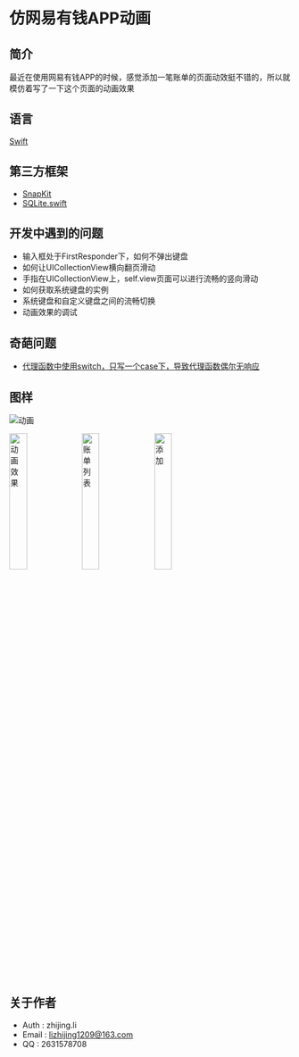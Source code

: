 # 仿网易有钱APP动画

## 简介
最近在使用网易有钱APP的时候，感觉添加一笔账单的页面动效挺不错的，所以就模仿着写了一下这个页面的动画效果

## 语言
[Swift](http://www.swift51.com/swift4.0/)
## 第三方框架
* [SnapKit](https://github.com/SnapKit/SnapKit)
* [SQLite.swift](https://github.com/stephencelis/SQLite.swift)

## 开发中遇到的问题
* 输入框处于FirstResponder下，如何不弹出键盘
* 如何让UICollectionView横向翻页滑动
* 手指在UICollectionView上，self.view页面可以进行流畅的竖向滑动
* 如何获取系统键盘的实例
* 系统键盘和自定义键盘之间的流畅切换
* 动画效果的调试

## 奇葩问题
* [代理函数中使用switch，只写一个case下，导致代理函数偶尔无响应](https://www.jianshu.com/p/cde8150f4b2a)

## 图样

![动画](https://github.com/fortitude1990/tally/blob/master/images/动画效果.gif)

<div>
   <img style="float:left margin:20" 
      src = "https://github.com/fortitude1990/tally/blob/master/images/动画效果.gif" 
      width = "25%" 
      alt = "动画效果"/>
  <img style="float:left margin:20" 
       src = "https://github.com/fortitude1990/tally/blob/master/images/WechatIMG6.jpeg" 
       width = "25%" 
       alt = "账单列表"/>
 <img style="float:left margin:20" 
      src = "https://github.com/fortitude1990/tally/blob/master/images/WechatIMG7.jpeg" 
      width = "25%" 
      alt = "添加"/>
</div>

## 关于作者

* Auth  : zhijing.li 
* Email : lizhijing1209@163.com 
* QQ    : 2631578708 



